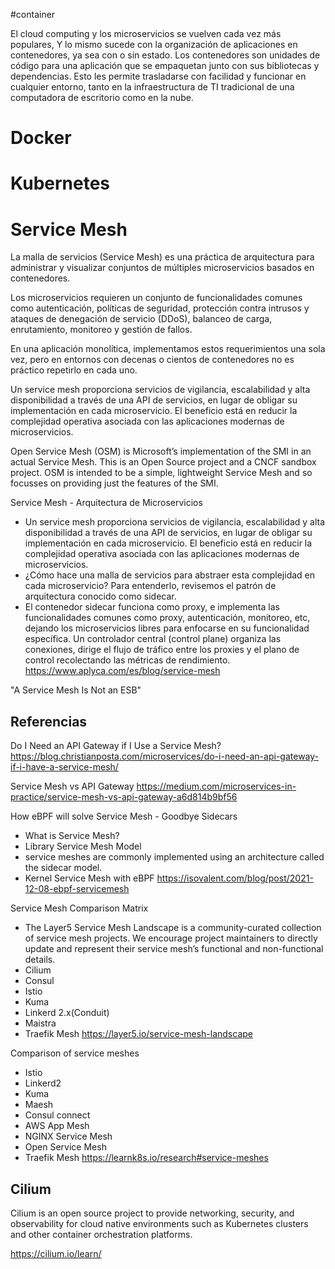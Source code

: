#container 


El cloud computing y los microservicios se vuelven cada vez más populares, Y lo mismo sucede con la organización de aplicaciones en contenedores, ya sea con o sin estado. Los contenedores son unidades de código para una aplicación que se empaquetan junto con sus bibliotecas y dependencias. Esto les permite trasladarse con facilidad y funcionar en cualquier entorno, tanto en la infraestructura de TI tradicional de una computadora de escritorio como en la nube. 


# Docker

# Kubernetes 


# Service Mesh

La malla de servicios (Service Mesh) es una práctica de arquitectura para administrar y visualizar conjuntos de múltiples microservicios basados en contenedores.

Los microservicios requieren un conjunto de funcionalidades comunes como autenticación, políticas de seguridad, protección contra intrusos y ataques de denegación de servicio (DDoS), balanceo de carga, enrutamiento, monitoreo y gestión de fallos.

En una aplicación monolítica, implementamos estos requerimientos una sola vez, pero en entornos con decenas o cientos de contenedores no es práctico repetirlo en cada uno.


Un service mesh proporciona servicios de vigilancia, escalabilidad y alta disponibilidad a través de una API de servicios, en lugar de obligar su implementación en cada microservicio. El beneficio está en reducir la complejidad operativa asociada con las aplicaciones modernas de microservicios.


Open Service Mesh (OSM) is Microsoft’s implementation of the SMI in an actual Service Mesh. This is an Open Source project and a CNCF sandbox project. OSM is intended to be a simple, lightweight Service Mesh and so focusses on providing just the features of the SMI.


Service Mesh - Arquitectura de Microservicios 
-  Un service mesh proporciona servicios de vigilancia, escalabilidad y alta disponibilidad a través de una API de servicios, en lugar de obligar su implementación en cada microservicio. El beneficio está en reducir la complejidad operativa asociada con las aplicaciones modernas de microservicios.
- ¿Cómo hace una malla de servicios para abstraer esta complejidad en cada microservicio? Para entenderlo, revisemos el patrón de arquitectura conocido como sidecar.
- El contenedor sidecar funciona como proxy, e implementa las funcionalidades comunes como proxy, autenticación, monitoreo, etc, dejando los microservicios libres para enfocarse en su funcionalidad específica. Un controlador central (control plane) organiza las conexiones, dirige el flujo de tráfico entre los proxies y el plano de control recolectando las métricas de rendimiento.
https://www.aplyca.com/es/blog/service-mesh 


"A Service Mesh Is Not an ESB"

## Referencias

Do I Need an API Gateway if I Use a Service Mesh?
https://blog.christianposta.com/microservices/do-i-need-an-api-gateway-if-i-have-a-service-mesh/


Service Mesh vs API Gateway
https://medium.com/microservices-in-practice/service-mesh-vs-api-gateway-a6d814b9bf56


How eBPF will solve Service Mesh - Goodbye Sidecars
- What is Service Mesh?
- Library Service Mesh Model
- service meshes are commonly implemented using an architecture called the sidecar model.
- Kernel Service Mesh with eBPF
https://isovalent.com/blog/post/2021-12-08-ebpf-servicemesh


Service Mesh Comparison Matrix
- The Layer5 Service Mesh Landscape is a community-curated collection of service mesh projects. We encourage project maintainers to directly update and represent their service mesh’s functional and non-functional details.
- Cilium
- Consul
- Istio
- Kuma
- Linkerd 2.x(Conduit)
- Maistra
- Traefik Mesh
https://layer5.io/service-mesh-landscape



Comparison of service meshes
- Istio		
- Linkerd2
- Kuma
- Maesh
- Consul connect
- AWS App Mesh
- NGINX Service Mesh
- Open Service Mesh	
- Traefik Mesh
https://learnk8s.io/research#service-meshes

## Cilium

Cilium is an open source project to provide networking, security, and observability for cloud native environments such as Kubernetes clusters and other container orchestration platforms.

https://cilium.io/learn/